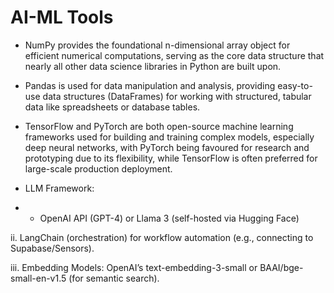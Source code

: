 
# AI-ML Tools

- NumPy provides the foundational n-dimensional array object for efficient numerical computations, serving as the core data structure that nearly all other data science libraries in Python are built upon. 

- Pandas is used for data manipulation and analysis, providing easy-to-use data structures (DataFrames) for working with structured, tabular data like spreadsheets or database tables. 

- TensorFlow and PyTorch are both open-source machine learning frameworks used for building and training complex models, especially deep neural networks, with PyTorch being favoured for research and prototyping due to its flexibility, while TensorFlow is often preferred for large-scale production deployment.
- LLM Framework:

- - OpenAI API (GPT-4) or Llama 3 (self-hosted via Hugging Face)

ii. LangChain (orchestration) for workflow automation (e.g., connecting to Supabase/Sensors).

iii. Embedding Models: OpenAI’s text-embedding-3-small or BAAI/bge-small-en-v1.5 (for semantic search).


